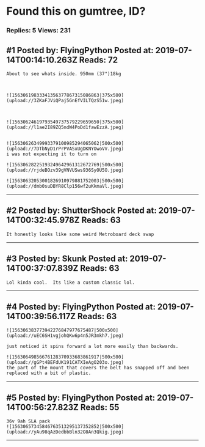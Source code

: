 # Found this on gumtree, ID?

### Replies: 5 Views: 231

## \#1 Posted by: FlyingPython Posted at: 2019-07-14T00:14:10.263Z Reads: 72

```
About to see whats inside. 950mm (37")18kg 



![15630619833341356377867315086863|375x500](upload://3ZKaFJViQPaj5GnEfVILTQzS51w.jpeg) 



![15630624619793549737579229659650|375x500](upload://l1ae2I89ZQ5ndW4PoDd1fawEzzA.jpeg) 


![15630626349993379100985294065062|500x500](upload://7DTbNyD1rPrPVASxUgDKNYOwoVV.jpeg) 
i was not expecting it to turn on

![15630628225193249642961312672769|500x500](upload://rjdeBOzv39gVNVUSws936SyOU5O.jpeg) 

![15630632053001826910979881752003|500x500](upload://dmb0suDBYR8Clp156wf2uKkmaVl.jpeg)
```

---
## \#2 Posted by: ShutterShock Posted at: 2019-07-14T00:32:45.978Z Reads: 63

```
It honestly looks like some weird Metroboard deck swap
```

---
## \#3 Posted by: Skunk Posted at: 2019-07-14T00:37:07.839Z Reads: 63

```
Lol kinda cool.  Its like a custom classic lol.
```

---
## \#4 Posted by: FlyingPython Posted at: 2019-07-14T00:39:56.117Z Reads: 63

```
![156306383773942276847977675487|500x500](upload://uEC6SH1vgjohQKw6p4n5JR3mkh7.jpeg)

just noticed it spins forward a lot more easily than backwards.

![15630649856676128370933683861917|500x500](upload://gGPt4BEFdUK191CATXIeAgO203o.jpeg) 
the part of the mount that covers the belt has snapped off and been replaced with a bit of plastic.
```

---
## \#5 Posted by: FlyingPython Posted at: 2019-07-14T00:56:27.823Z Reads: 55

```
36v 9ah SLA pack 
![15630657345846763513295137352852|500x500](upload://yAu98qAzDedbbBln32O8An3Qkig.jpeg)
```

---
